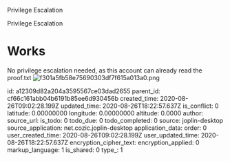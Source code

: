 Privilege Escalation

Privilege Escalation

# Works

No privilege escalation needed, as this account can already read the proof.txt
![f301a5fb58e75690303df7f615a013a0.png](:/1339c0e13a414b44a7e4afda9087429c)

id: a12309d82a204a3595567ce03dad2655
parent_id: cf66c161abb04b6191b85ee6d930456b
created_time: 2020-08-26T09:02:28.199Z
updated_time: 2020-08-26T18:22:57.637Z
is_conflict: 0
latitude: 0.00000000
longitude: 0.00000000
altitude: 0.0000
author: 
source_url: 
is_todo: 0
todo_due: 0
todo_completed: 0
source: joplin-desktop
source_application: net.cozic.joplin-desktop
application_data: 
order: 0
user_created_time: 2020-08-26T09:02:28.199Z
user_updated_time: 2020-08-26T18:22:57.637Z
encryption_cipher_text: 
encryption_applied: 0
markup_language: 1
is_shared: 0
type_: 1